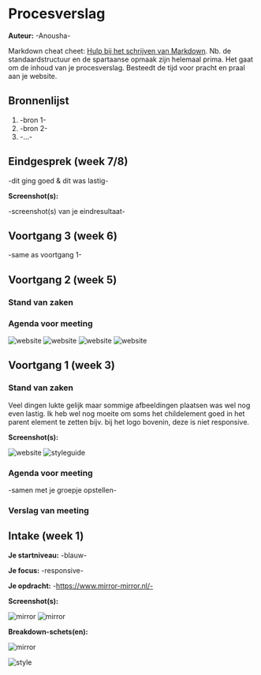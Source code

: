 # Procesverslag
**Auteur:** -Anousha-

Markdown cheat cheet: [Hulp bij het schrijven van Markdown](https://github.com/adam-p/markdown-here/wiki/Markdown-Cheatsheet). Nb. de standaardstructuur en de spartaanse opmaak zijn helemaal prima. Het gaat om de inhoud van je procesverslag. Besteedt de tijd voor pracht en praal aan je website.



## Bronnenlijst
1. -bron 1-
2. -bron 2-
3. -...-



## Eindgesprek (week 7/8)

-dit ging goed & dit was lastig-

**Screenshot(s):**

-screenshot(s) van je eindresultaat-



## Voortgang 3 (week 6)

-same as voortgang 1-



## Voortgang 2 (week 5)

### Stand van zaken

### Agenda voor meeting

![website](images/homepage.png)
![website](images/hpagecovers.png)
![website](images/inspiration.png)
![website](images/insposhoots.png)






## Voortgang 1 (week 3)

### Stand van zaken

Veel dingen lukte gelijk maar sommige afbeeldingen plaatsen was wel nog even lastig. Ik heb wel nog moeite om soms het childelement goed in het parent element te zetten bijv. bij het logo bovenin, deze is niet responsive. 

**Screenshot(s):**

![website](images/screenstyleguide.png)
![styleguide](images/screenswebsite.png)

### Agenda voor meeting

-samen met je groepje opstellen-

### Verslag van meeting


## Intake (week 1)

**Je startniveau:** -blauw-

**Je focus:** -responsive-

**Je opdracht:** -https://www.mirror-mirror.nl/-

**Screenshot(s):**

![mirror](images/screencontent.png)
![mirror](images/screengeheel.png)


**Breakdown-schets(en):**

![mirror](images/breakdownschets.png)


![style](images/styleguide.jpg)


